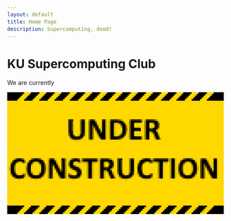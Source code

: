 ```yaml
---
layout: default
title: Home Page
description: Supercomputing, dood!
---
```

<h1>KU Supercomputing Club</h1>
We are currently

![IMAGE](/assets/UNDER_CONSTRUCTION.png)
